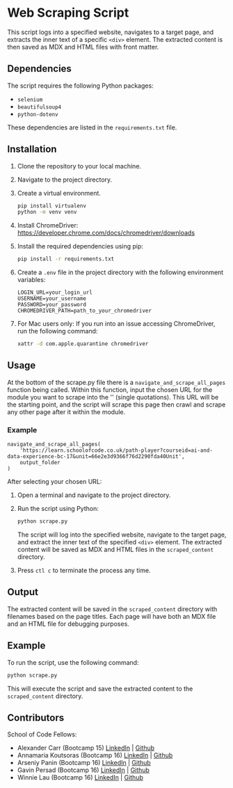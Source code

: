 # Web Scraping Script

This script logs into a specified website, navigates to a target page, and extracts the inner text of a specific `<div>` element. The extracted content is then saved as MDX and HTML files with front matter.

## Dependencies

The script requires the following Python packages:

- `selenium`
- `beautifulsoup4`
- `python-dotenv`

These dependencies are listed in the `requirements.txt` file.

## Installation

1. Clone the repository to your local machine.
2. Navigate to the project directory.
3. Create a virtual environment.

   ```bash
   pip install virtualenv
   python -m venv venv
   ```

4. Install ChromeDriver:
   https://developer.chrome.com/docs/chromedriver/downloads

5. Install the required dependencies using pip:

   ```bash
   pip install -r requirements.txt
   ```

6. Create a `.env` file in the project directory with the following environment variables:

   ```env
   LOGIN_URL=your_login_url
   USERNAME=your_username
   PASSWORD=your_password
   CHROMEDRIVER_PATH=path_to_your_chromedriver
   ```

7. For Mac users only:
   If you run into an issue accessing ChromeDriver, run the following command:

   ```bash
   xattr -d com.apple.quarantine chromedriver
   ```

## Usage

At the bottom of the scrape.py file there is a `navigate_and_scrape_all_pages` function being called. Within this function, input the chosen URL for the module you want to scrape into the '' (single quotations). This URL will be the starting point, and the script will scrape this page then crawl and scrape any other page after it within the module.

### Example

```
navigate_and_scrape_all_pages(
    'https://learn.schoolofcode.co.uk/path-player?courseid=ai-and-data-experience-bc-17&unit=66e2e3d9366f76d2290fda40Unit',
    output_folder
)
```

After selecting your chosen URL:

1. Open a terminal and navigate to the project directory.
2. Run the script using Python:

   ```bash
   python scrape.py
   ```

   The script will log into the specified website, navigate to the target page, and extract the inner text of the specified `<div>` element. The extracted content will be saved as MDX and HTML files in the `scraped_content` directory.

3. Press `ctl c` to terminate the process any time.

## Output

The extracted content will be saved in the `scraped_content` directory with filenames based on the page titles. Each page will have both an MDX file and an HTML file for debugging purposes.

## Example

To run the script, use the following command:

```bash
python scrape.py
```

This will execute the script and save the extracted content to the `scraped_content` directory.

## Contributors

School of Code Fellows:

- Alexander Carr (Bootcamp 15) [LinkedIn](https://www.linkedin.com/in/alexander-carr-424591144/) | [Github](https://github.com/1alexc)
- Annamaria Koutsoras (Bootcamp 16) [LinkedIn](https://www.linkedin.com/in/annamariakou/) | [Github](https://github.com/annamariakou)
- Arseniy Panin (Bootcamp 16) [LinkedIn](https://www.linkedin.com/in/arseniy-panin-a6583a161/) | [Github](https://github.com/arseniyus)
- Gavin Persad (Bootcamp 16) [LinkedIn](https://www.linkedin.com/in/gavin-persad/) | [Github](https://github.com/Gavin-Persad)
- Winnie Lau (Bootcamp 16) [LinkedIn](https://www.linkedin.com/in/lau-winnie) | [Github](https://github.com/lazycloud0)
